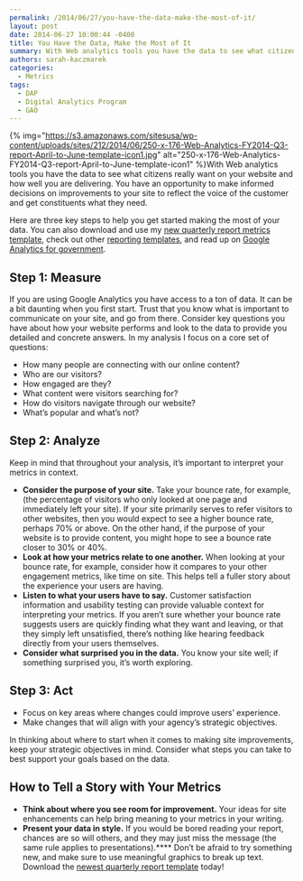 ```yaml
---
permalink: /2014/06/27/you-have-the-data-make-the-most-of-it/
layout: post
date: 2014-06-27 10:00:44 -0400
title: You Have the Data, Make the Most of It
summary: With Web analytics tools you have the data to see what citizens really want on your website and how well you are delivering. You have an opportunity to make informed decisions on improvements to your site to reflect the voice of the customer and get constituents what they need. Here are three
authors: sarah-kaczmarek
categories:
  - Metrics
tags:
  - DAP
  - Digital Analytics Program
  - GAO
---
```


{% img="https://s3.amazonaws.com/sitesusa/wp-content/uploads/sites/212/2014/06/250-x-176-Web-Analytics-FY2014-Q3-report-April-to-June-template-icon1.jpg" alt="250-x-176-Web-Analytics-FY2014-Q3-report-April-to-June-template-icon1" %}With Web analytics tools you have the data to see what citizens really want on your website and how well you are delivering. You have an opportunity to make informed decisions on improvements to your site to reflect the voice of the customer and get constituents what they need.

Here are three key steps to help you get started making the most of your data. You can also download and use my [new quarterly report metrics template](https://s3.amazonaws.com/sitesusa/wp-content/uploads/sites/212/2014/06/GAOHQ-6967177-v1-QUARTERLY_METRICS_REPORT_TEMPLATE.pptx), check out other [reporting templates](https://www.WHATEVER/2014/03/04/creating-awesome-web-analytics-reports-and-presentations/), and read up on [Google Analytics for government](https://www.WHATEVER/2014/05/15/new-google-analytics-for-government-training-manual/).

## Step 1: Measure

If you are using Google Analytics you have access to a ton of data. It can be a bit daunting when you first start. Trust that you know what is important to communicate on your site, and go from there. Consider key questions you have about how your website performs and look to the data to provide you detailed and concrete answers. In my analysis I focus on a core set of questions:

  * How many people are connecting with our online content?
  * Who are our visitors?
  * How engaged are they?
  * What content were visitors searching for?
  * How do visitors navigate through our website?
  * What’s popular and what’s not?

## Step 2: Analyze

Keep in mind that throughout your analysis, it’s important to interpret your metrics in context.

  * **Consider the purpose of your site.** Take your bounce rate, for example, (the percentage of visitors who only looked at one page and immediately left your site). If your site primarily serves to refer visitors to other websites, then you would expect to see a higher bounce rate, perhaps 70% or above. On the other hand, if the purpose of your website is to provide content, you might hope to see a bounce rate closer to 30% or 40%.
  * **Look at how your metrics relate to one another.** When looking at your bounce rate, for example, consider how it compares to your other engagement metrics, like time on site. This helps tell a fuller story about the experience your users are having.
  * **Listen to what your users have to say.** Customer satisfaction information and usability testing can provide valuable context for interpreting your metrics. If you aren’t sure whether your bounce rate suggests users are quickly finding what they want and leaving, or that they simply left unsatisfied, there’s nothing like hearing feedback directly from your users themselves.
  * **Consider what surprised you in the data.** You know your site well; if something surprised you, it’s worth exploring.

## Step 3: Act

  * Focus on key areas where changes could improve users’ experience.
  * Make changes that will align with your agency’s strategic objectives.

In thinking about where to start when it comes to making site improvements, keep your strategic objectives in mind. Consider what steps you can take to best support your goals based on the data.

## How to Tell a Story with Your Metrics

  * **Think about where you see room for improvement.** Your ideas for site enhancements can help bring meaning to your metrics in your writing.
  * **Present your data in style.** If you would be bored reading your report, chances are so will others, and they may just miss the message (the same rule applies to presentations).**** Don’t be afraid to try something new, and make sure to use meaningful graphics to break up text. Download the [newest quarterly report template](https://s3.amazonaws.com/sitesusa/wp-content/uploads/sites/212/2014/06/GAOHQ-6967177-v1-QUARTERLY_METRICS_REPORT_TEMPLATE.pptx) today!